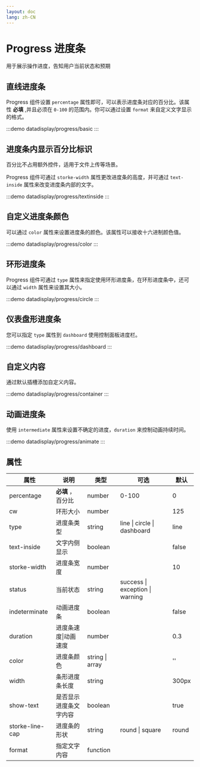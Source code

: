 ```yaml
---
layout: doc
lang: zh-CN
---
```


# Progress 进度条

用于展示操作进度，告知用户当前状态和预期

## 直线进度条

Progress 组件设置 `percentage` 属性即可，可以表示进度条对应的百分比。该属性 **必填** ,并且必须在 `0-100` 的范围内。你可以通过设置 `format` 来自定义文字显示的格式。

:::demo
datadisplay/progress/basic
:::

## 进度条内显示百分比标识

百分比不占用额外控件，适用于文件上传等场景。

Progress 组件可通过 `storke-width` 属性更改进度条的高度，并可通过 `text-inside` 属性来改变进度条内部的文字。

:::demo
datadisplay/progress/textinside
:::

## 自定义进度条颜色

可以通过 `color` 属性来设置进度条的颜色。该属性可以接收十六进制颜色值。

:::demo
datadisplay/progress/color
:::

## 环形进度条

Progress 组件可通过 `type` 属性来指定使用环形进度条，在环形进度条中，还可以通过 `width` 属性来设置其大小。

:::demo
datadisplay/progress/circle
:::

## 仪表盘形进度条

您可以指定 `type` 属性到 `dashboard` 使用控制面板进度栏。

:::demo
datadisplay/progress/dashboard
:::

## 自定义内容

通过默认插槽添加自定义内容。

:::demo
datadisplay/progress/container
:::

## 动画进度条

使用 `intermediate` 属性来设置不确定的进度，`duration` 来控制动画持续时间。

:::demo
datadisplay/progress/animate
:::

## 属性

| 属性            | 说明                   | 类型            | 可选                            | 默认  |
| --------------- | ---------------------- | --------------- | ------------------------------- | ----- |
| percentage      | **必填** ，百分比      | number          | 0-100                           | 0     |
| cw              | 环形大小               | number          |                                 | 125   |
| type            | 进度条类型             | string          | line \| circle \| dashboard     | line  |
| text-inside     | 文字内侧显示           | boolean         |                                 | false |
| storke-width    | 进度条宽度             | number          |                                 | 10    |
| status          | 当前状态               | string          | success \| exception \| warning |       |
| indeterminate   | 动画进度条             | boolean         |                                 | false |
| duration        | 进度条速度\|动画速度   | number          |                                 | 0.3   |
| color           | 进度条颜色             | string \| array |                                 | ''    |
| width           | 条形进度条长度         | string          |                                 | 300px |
| show-text       | 是否显示进度条文字内容 | boolean         |                                 | true  |
| storke-line-cap | 进度条的形状           | string          | round \| square                 | round |
| format          | 指定文字内容           | function        |                                 |       |
